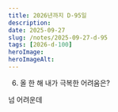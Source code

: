 ```yaml
---
title: 2026년까지 D-95일
description:
date: 2025-09-27
slug: /notes/2025-09-27-d-95
tags: [2026-d-100]
heroImage:
heroImageAlt:
---
```


6. 올 한 해 내가 극복한 어려움은?

넘 어려운데
